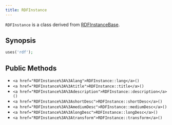 ```yaml
---
title: RDFInstance
---
```


`RDFInstance` is a class derived from <a href="RDFInstanceBase">RDFInstanceBase</a>.

## Synopsis

```php
uses('rdf');
```

## Public Methods

* `<a href="RDFInstance%3A%3Alang">RDFInstance::lang</a>()`
* `<a href="RDFInstance%3A%3Atitle">RDFInstance::title</a>()`
* `<a href="RDFInstance%3A%3Adescription">RDFInstance::description</a>()`
* `<a href="RDFInstance%3A%3AshortDesc">RDFInstance::shortDesc</a>()`
* `<a href="RDFInstance%3A%3AmediumDesc">RDFInstance::mediumDesc</a>()`
* `<a href="RDFInstance%3A%3AlongDesc">RDFInstance::longDesc</a>()`
* `<a href="RDFInstance%3A%3Atransform">RDFInstance::transform</a>()`

